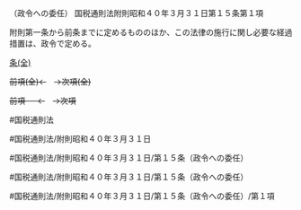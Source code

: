 （政令への委任）
国税通則法附則昭和４０年３月３１日第１５条第１項

附則第一条から前条までに定めるもののほか、この法律の施行に関し必要な経過措置は、政令で定める。

[条(全)](国税通則法＿＿＿＿附則昭和４０年３月３１日第１５条_.md)

~~前項(全)←~~　~~→次項(全)~~

~~前項 　 ←~~　~~→次項~~



#国税通則法

#国税通則法/附則昭和４０年３月３１日

#国税通則法/附則昭和４０年３月３１日/第１５条（政令への委任）

#国税通則法/附則昭和４０年３月３１日/第１５条（政令への委任）

#国税通則法/附則昭和４０年３月３１日/第１５条（政令への委任）/第１項

